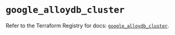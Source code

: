# `google_alloydb_cluster`

Refer to the Terraform Registry for docs: [`google_alloydb_cluster`](https://registry.terraform.io/providers/hashicorp/google/5.32.0/docs/resources/alloydb_cluster).
